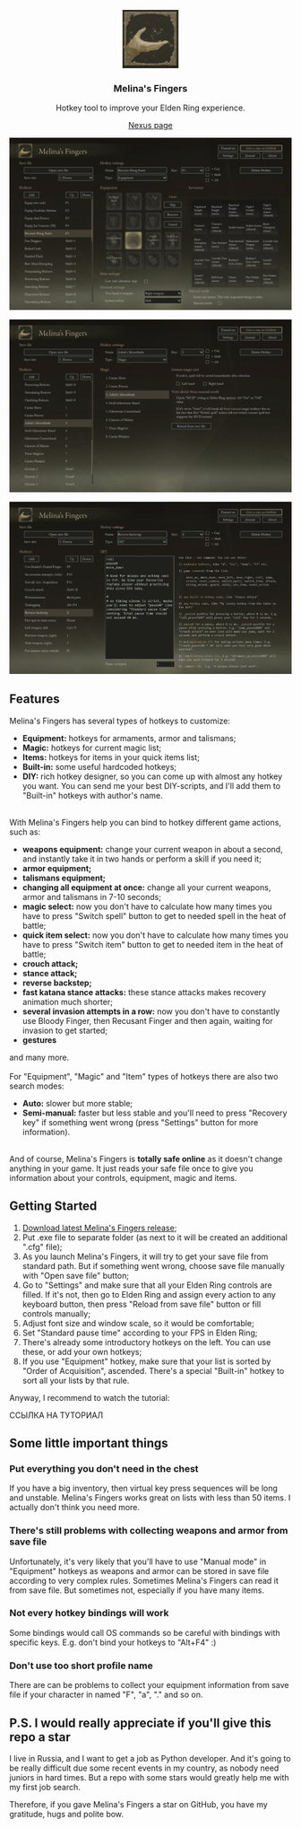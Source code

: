 <p align="center">
  <a target="blank"><img src="src/images/icon.jpg" width="100" alt="MF Logo"/></a>
</p>

<h3 align="center">Melina's Fingers</h3>
<p align="center">Hotkey tool to improve your Elden Ring experience.</p>
<p align="center"><a href="https://www.nexusmods.com/eldenring/mods/2494">Nexus page</a></p>

<p align="center">
  <a target="blank"><img src="src/images/screenshot_1.png" alt="MF Logo" /></a>
</p>
<p align="center">
  <a target="blank"><img src="src/images/screenshot_2.png" alt="MF Logo" /></a>
</p>
<p align="center">
  <a target="blank"><img src="src/images/screenshot_3.png" alt="MF Logo" /></a>
</p>

## Features
Melina's Fingers has several types of hotkeys to customize:
- **Equipment:** hotkeys for armaments, armor and talismans;
- **Magic:** hotkeys for current magic list;
- **Items:** hotkeys for items in your quick items list;
- **Built-in:** some useful hardcoded hotkeys;
- **DIY:** rich hotkey designer, so you can come up with almost any hotkey you want. You can send me your best DIY-scripts, and I'll add them to "Built-in" hotkeys with author's name.
<br/><br/>

With Melina's Fingers help you can bind to hotkey different game actions, such as:
- **weapons equipment:** change your current weapon in about a second, and instantly take it in two hands or perform a skill if you need it;    
- **armor equipment;**  
- **talismans equipment;**  
- **changing all equipment at once:** change all your current weapons, armor and talismans in 7-10 seconds;
- **magic select:** now you don't have to calculate how many times you have to press "Switch spell" button to get to needed spell in the heat of battle;
- **quick item select:** now you don't have to calculate how many times you have to press "Switch item" button to get to needed item in the heat of battle;
- **crouch attack;**
- **stance attack;**
- **reverse backstep;**
- **fast katana stance attacks:** these stance attacks makes recovery animation much shorter;
- **several invasion attempts in a row:** now you don't have to constantly use Bloody Finger, then Recusant Finger and then again, waiting for invasion to get started; 
- **gestures**

and many more.
<br/><br/>
For "Equipment", "Magic" and "Item" types of hotkeys there are also two search modes:
- **Auto:** slower but more stable;
- **Semi-manual:** faster but less stable and you'll need to press "Recovery key" if something went wrong (press "Settings" button for more information).
<br/><br/>

And of course, Melina's Fingers is **totally safe online** as it doesn't change anything in your game. It just reads your safe file once to give you information about your controls, equipment, magic and items.  

## Getting Started
1. [Download latest Melina's Fingers release](https://github.com/flower-ab/EldenRing-MelinasFingers/releases/latest);
2. Put .exe file to separate folder (as next to it will be created an additional ".cfg" file);
3. As you launch Melina's Fingers, it will try to get your save file from standard path. But if something went wrong, choose save file manually with "Open save file" button; 
4. Go to "Settings" and make sure that all your Elden Ring controls are filled. If it's not, then go to Elden Ring and assign every action to any keyboard button, then press "Reload from save file" button or fill controls manually;
5. Adjust font size and window scale, so it would be comfortable;
6. Set "Standard pause time" according to your FPS in Elden Ring;
7. There's already some introductory hotkeys on the left. You can use these, or add your own hotkeys;
8. If you use "Equipment" hotkey, make sure that your list is sorted by "Order of Acquisition", ascended. There's a special "Built-in" hotkey to sort all your lists by that rule.

Anyway, I recommend to watch the tutorial:

ССЫЛКА НА ТУТОРИАЛ

## Some little important things

### Put everything you don't need in the chest
If you have a big inventory, then virtual key press sequences will be long and unstable. Melina's Fingers works great on lists with less than 50 items. I actually don't think you need more. 

### There's still problems with collecting weapons and armor from save file
Unfortunately, it's very likely that you'll have to use "Manual mode" in "Equipment" hotkeys as weapons and armor can be stored in save file according to very complex rules. 
Sometimes Melina's Fingers can read it from save file. But sometimes not, especially if you have many items.

### Not every hotkey bindings will work
Some bindings would call OS commands so be careful with bindings with specific keys. E.g. don't bind your hotkeys to "Alt+F4" :)

### Don't use too short profile name
There are can be problems to collect your equipment information from save file if your character in named "F", "a", "." and so on.

## P.S. I would really appreciate if you'll give this repo a star
I live in Russia, and I want to get a job as Python developer. And it's going to be really difficult due some recent events in my country, as nobody need juniors in hard times. But a repo with some stars would greatly help me with my first job search. 

Therefore, if you gave Melina's Fingers a star on GitHub, you have my gratitude, hugs and polite bow.
